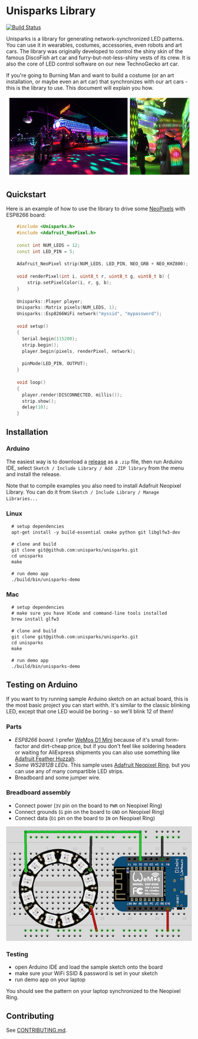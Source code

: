 # Unisparks Library

[![Build Status](https://travis-ci.org/unisparks/unisparks.svg?branch=master)](https://travis-ci.org/unisparks/unisparks)

Unisparks is a library for generating network-synchronized LED patterns. 
You can use it in wearables, costumes, accessories, even robots and art cars. The library was originally developed
to control the shiny skin of the famous DiscoFish art car and furry-but-not-less-shiny vests of its crew. It is
also the core of LED control software on our new TechnoGecko art car.

If you're going to Burning Man and want to build a costume (or an art installation, or maybe even an art car)
that synchronizes with our art cars - this is the library to use. This document will explain you how.

![Image](extras/docs/discofish.jpg)

## Quickstart

Here is an example of how to use the library to 
drive some [NeoPixels](https://www.adafruit.com/index.php?main_page=category&cPath=168) with ESP8266 board:

```c++
    #include <Unisparks.h>
    #include <Adafruit_NeoPixel.h>

    const int NUM_LEDS = 12;
    const int LED_PIN = 5; 
 
    Adafruit_NeoPixel strip(NUM_LEDS, LED_PIN, NEO_GRB + NEO_KHZ800);

    void renderPixel(int i, uint8_t r, uint8_t g, uint8_t b) {
        strip.setPixelColor(i, r, g, b);       
    }

    Unisparks::Player player;
    Unisparks::Matrix pixels(NUM_LEDS, 1);
    Unisparks::Esp8266WiFi network("myssid", "mypassword");

    void setup()
    {
      Serial.begin(115200);
      strip.begin();
      player.begin(pixels, renderPixel, network);
 
      pinMode(LED_PIN, OUTPUT);
    }

    void loop()
    {
      player.render(DISCONNECTED, millis());
      strip.show();
      delay(10);
    }
```

## Installation

### Arduino

The easiest way is to download a [release](https://github.com/unisparks/unisparks/releases) as a `.zip` file, 
then run Arduino IDE, select `Sketch / Include Library / Add .ZIP library` from the menu and install the release.

Note that to compile examples you also need to install Adafruit Neopixel Library. You can do it from 
`Sketch / Include Library / Manage Libraries...`

### Linux

```shell
  # setup dependencies
  apt-get install -y build-essential cmake python git libglfw3-dev

  # clone and build 
  git clone git@github.com:unisparks/unisparks.git
  cd unisparks
  make 

  # run demo app
  ./build/bin/unisparks-demo 
```

### Mac

```shell
  # setup dependencies
  # make sure you have XCode and command-line tools installed
  brew install glfw3

  # clone and build 
  git clone git@github.com:unisparks/unisparks.git
  cd unisparks
  make 

  # run demo app
  ./build/bin/unisparks-demo 
```

## Testing on Arduino

If you want to try running sample Arduino sketch on an actual board, this is the most basic project you can start withh. It's similar to the classic blinking LED, except that one LED would be boring - so we'll blink 12 of them!

### Parts
  - *ESP8266 board*. I prefer [WeMos D1 Mini](https://www.aliexpress.com/item/ESP8266-ESP-12-ESP-12F-CH340G-CH340-V2-USB-WeMos-D1-Mini-WIFI-Development-Board-D1/32674463823.html?spm=a2g0s.9042311.0.0.3d714c4dn6YfQ9) because of it's small form-factor and dirt-cheap price, but if you don't feel like soldering headers or waiting for AliExpress shipments you can also use something like [Adafruit Feather Huzzah](https://www.adafruit.com/product/3046).
  - *Some WS2812B LEDs*. This sample uses [Adafruit Neopixel Ring](https://www.adafruit.com/product/1643), but you can use any of many compartible LED strips.
  - Breadboard and some jumper wire.

### Breadboard assembly

  - Connect power (`3V` pin on the board to `PWR` on Neopixel Ring) 
  - Connect grounds (`G` pin on the board to `GND` on Neopixel Ring)
  - Connect data (`D1` pin on the board to `IN` on Neopixel Ring) 

  ![Image](extras/docs/ring_bb.png)

### Testing

 - open Arduino IDE and load the sample sketch onto the board
 - make sure your WiFi SSID & password is set in your sketch
 - run demo app on your laptop 

 You should see the pattern on your laptop synchronized to the Neopixel Ring.

## Contributing

See [CONTRIBUTING.md](CONTRIBUTING.md).

